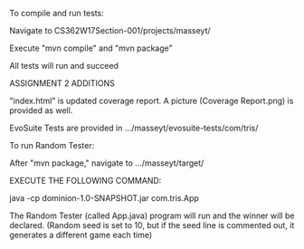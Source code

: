 To compile and run tests:

Navigate to CS362W17Section-001/projects/masseyt/

Execute "mvn compile" and "mvn package"

All tests will run and succeed


ASSIGNMENT 2 ADDITIONS

"index.html" is updated coverage report. A picture (Coverage Report.png) is provided as well.

EvoSuite Tests are provided in .../masseyt/evosuite-tests/com/tris/

To run Random Tester:

After "mvn package," navigate to .../masseyt/target/

EXECUTE THE FOLLOWING COMMAND:

java -cp dominion-1.0-SNAPSHOT.jar com.tris.App

The Random Tester (called App.java) program will run and the winner will be declared. (Random seed is set to 10, but if the seed line is commented out, it generates a different game each time)
